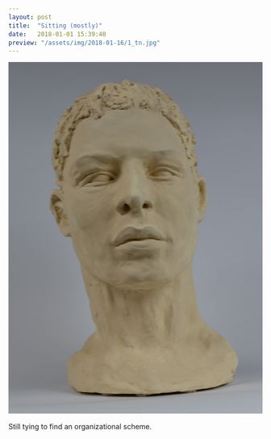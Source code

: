 ```yaml
---
layout: post
title:  "Sitting (mostly)"
date:   2018-01-01 15:39:40
preview: "/assets/img/2018-01-16/1_tn.jpg"
---
```


![Picture 1](/assets/img/2018-01-16/1.jpg)

Still tying to find an organizational scheme.
